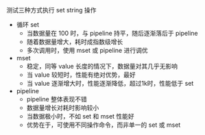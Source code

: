 测试三种方式执行 set string 操作


- 循环 set
    + 当数据量在 100 时，与 pipeline 持平，随后逐渐落后于 pipeline
    + 随着数据量增大，耗时成指数级增长
    + 多次调用时，使用 mset 或 pipeline 进行调优
- mset
    + 稳定，同等 value 长度的情况下，数据量对其几乎无影响
    + 当 value 较短时，性能有绝对优势，最好
    + 当 value 逐渐增大时，性能逐渐降低，超过1k时，性能低于 set
- pipeline
    + pipeline 整体表现不错
    + 数据量增长对耗时影响较小
    + 当数据极小时，不如 set 和 mset 性能好
    + 优势在于，可使用不同操作命令，而非单一的 set 或 mset
